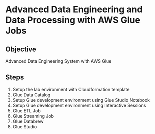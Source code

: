 # Advanced Data Engineering and Data Processing with AWS Glue Jobs

## Objective

Advanced Data Engineering System with AWS Glue

## Steps

1. Setup the lab environment with Cloudformation template
2. Glue Data Catalog
3. Setup Glue development environment using Glue Studio Notebook
4. Setup Glue development environment using Interactive Sessions
5. Glue ETL Job
6. Glue Streaming Job
7. Glue Databrew
8. Glue Studio
